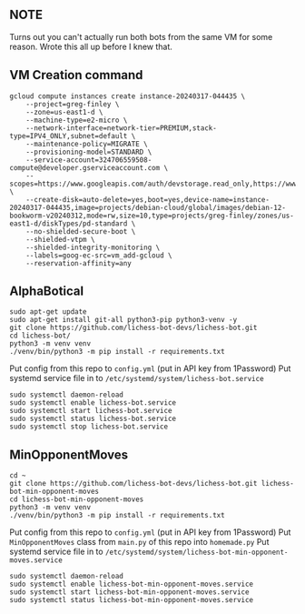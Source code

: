 ## NOTE

Turns out you can't actually run both bots from the same VM for some reason. Wrote this all up before I knew that.

## VM Creation command

```
gcloud compute instances create instance-20240317-044435 \
    --project=greg-finley \
    --zone=us-east1-d \
    --machine-type=e2-micro \
    --network-interface=network-tier=PREMIUM,stack-type=IPV4_ONLY,subnet=default \
    --maintenance-policy=MIGRATE \
    --provisioning-model=STANDARD \
    --service-account=324706559508-compute@developer.gserviceaccount.com \
    --scopes=https://www.googleapis.com/auth/devstorage.read_only,https://www.googleapis.com/auth/logging.write,https://www.googleapis.com/auth/monitoring.write,https://www.googleapis.com/auth/servicecontrol,https://www.googleapis.com/auth/service.management.readonly,https://www.googleapis.com/auth/trace.append \
    --create-disk=auto-delete=yes,boot=yes,device-name=instance-20240317-044435,image=projects/debian-cloud/global/images/debian-12-bookworm-v20240312,mode=rw,size=10,type=projects/greg-finley/zones/us-east1-d/diskTypes/pd-standard \
    --no-shielded-secure-boot \
    --shielded-vtpm \
    --shielded-integrity-monitoring \
    --labels=goog-ec-src=vm_add-gcloud \
    --reservation-affinity=any
```

## AlphaBotical

```shell
sudo apt-get update
sudo apt-get install git-all python3-pip python3-venv -y
git clone https://github.com/lichess-bot-devs/lichess-bot.git
cd lichess-bot/
python3 -m venv venv
./venv/bin/python3 -m pip install -r requirements.txt
```

Put config from this repo to `config.yml` (put in API key from 1Password)
Put systemd service file in to `/etc/systemd/system/lichess-bot.service`

```shell
sudo systemctl daemon-reload
sudo systemctl enable lichess-bot.service
sudo systemctl start lichess-bot.service
sudo systemctl status lichess-bot.service
sudo systemctl stop lichess-bot.service
```

## MinOpponentMoves

```shell
cd ~
git clone https://github.com/lichess-bot-devs/lichess-bot.git lichess-bot-min-opponent-moves
cd lichess-bot-min-opponent-moves
python3 -m venv venv
./venv/bin/python3 -m pip install -r requirements.txt
```

Put config from this repo to `config.yml` (put in API key from 1Password)
Put `MinOpponentMoves` class from `main.py` of this repo into `homemade.py`
Put systemd service file in to `/etc/systemd/system/lichess-bot-min-opponent-moves.service`

```shell
sudo systemctl daemon-reload
sudo systemctl enable lichess-bot-min-opponent-moves.service
sudo systemctl start lichess-bot-min-opponent-moves.service
sudo systemctl status lichess-bot-min-opponent-moves.service
```
